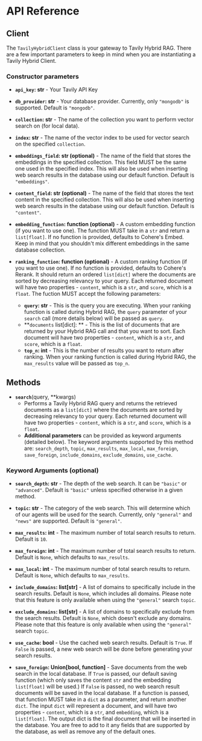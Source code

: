 # API Reference

## Client

The `TavilyHybridClient` class is your gateway to Tavily Hybrid RAG. There are a few important parameters to keep in mind when you are instantiating a Tavily Hybrid Client.

### Constructor parameters
* **`api_key`: str** - Your Tavily API Key

* **`db_provider`: str** - Your database provider. Currently, only `"mongodb"` is supported. Default is `"mongodb"`.

* **`collection`: str** - The name of the collection you want to perform vector search on (for local data).

* **`index`: str** - The name of the vector index to be used for vector search on the specified `collection`.

* **`embeddings_field`: str (optional)** - The name of the field that stores the embeddings in the specified collection. This field MUST be the same one used in the specified index. This will also be used when inserting web search results in the database using our default function. Default is `"embeddings"`.

* **`content_field`: str (optional)** - The name of the field that stores the text content in the specified collection. This will also be used when inserting web search results in the database using our default function. Default is `"content"`.

* **`embedding_function`: function (optional)** - A custom embedding function (if you want to use one). The function MUST take in a `str` and return a `list[float]`. If no function is provided, defaults to Cohere's Embed. Keep in mind that you shouldn't mix different embeddings in the same database collection.

* **`ranking_function`: function (optional)** - A custom ranking function (if you want to use one). If no function is provided, defaults to Cohere's Rerank. It should return an ordered `list[dict]` where the documents are sorted by decreasing relevancy to your query. Each returned document will have two properties - `content`, which is a `str`, and `score`, which is a `float`. The fuction MUST accept the following parameters:
  * **`query`: str** - This is the query you are executing. When your ranking function is called during Hybrid RAG, the `query` parameter of your `search` call (more details below) will be passed as `query`.
  * **`documents` list[dict]: ** - This is the list of documents that are returned by your Hybrid RAG call and that you want to sort. Each document will have two properties - `content`, which is a `str`, and `score`, which is a `float`.
  * **`top_n`: int** - This is the number of results you want to return after ranking. When your ranking function is called during Hybrid RAG, the `max_results` value will be passed as `top_n`.

## Methods

* **`search`**(query, **kwargs)
  * Performs a Tavily Hybrid RAG query and returns the retrieved documents as a `list[dict]` where the documents are sorted by decreasing relevancy to your query. Each returned document will have two properties - `content`, which is a `str`, and `score`, which is a `float`.
  * **Additional parameters** can be provided as keyword arguments (detailed below). The keyword arguments supported by this method are: `search_depth`, `topic`, `max_results`, `max_local`, `max_foreign`, `save_foreign`, `include_domains`, `exclude_domains`, `use_cache`.

### Keyword Arguments (optional)

* **`search_depth`: str** - The depth of the web search. It can be `"basic"` or `"advanced"`. Default is `"basic"` unless specified otherwise in a given method.

* **`topic`: str** - The category of the web search. This will determine which of our agents will be used for the search. Currently, only `"general"` and `"news"` are supported. Default is `"general"`.

* **`max_results`: int** -  The maximum number of total search results to return. Default is `10`.

* **`max_foreign`: int** -  The maximum number of total search results to return. Default is `None`, which defaults to `max_results`.

* **`max_local`: int** -  The maximum number of total search results to return. Default is `None`, which defaults to `max_results`.

* **`include_domains`: list[str]** -  A list of domains to specifically include in the search results. Default is `None`, which includes all domains. Please note that this feature is only available when using the `"general"` search `topic`.

* **`exclude_domains`: list[str]** -  A list of domains to specifically exclude from the search results. Default is `None`, which doesn't exclude any domains. Please note that this feature is only available when using the `"general"` search `topic`.

* **`use_cache`: bool** - Use the cached web search results. Default is `True`. If `False` is passed, a new web search will be done before generating your search results.

* **`save_foreign`: Union[bool, function]** - Save documents from the web search in the local database. If `True` is passed, our default saving function (which only saves the content `str` and the embedding `list[float]` will be used.) If `False` is passed, no web search result documents will be saved in the local database. If a function is passed, that function MUST take in a `dict` as a parameter, and return another `dict`. The input `dict` will represent a document, and will have two properties - `content`, which is a `str`, and `embedding`, which is a `list[float]`. The output dict is the final document that will be inserted in the database. You are free to add to it any fields that are supported by the database, as well as remove any of the default ones.